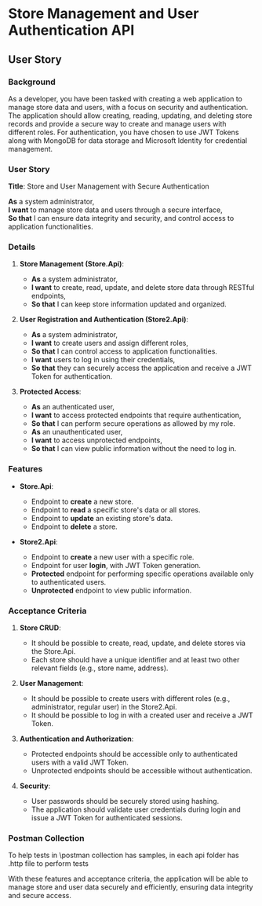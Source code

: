 # Store Management and User Authentication API

## User Story

### Background

As a developer, you have been tasked with creating a web application to manage store data and users, with a focus on security and authentication. The application should allow creating, reading, updating, and deleting store records and provide a secure way to create and manage users with different roles. For authentication, you have chosen to use JWT Tokens along with MongoDB for data storage and Microsoft Identity for credential management.

### User Story

**Title**: Store and User Management with Secure Authentication

**As** a system administrator,  
**I want** to manage store data and users through a secure interface,  
**So that** I can ensure data integrity and security, and control access to application functionalities.

### Details

1. **Store Management (Store.Api)**:
   - **As** a system administrator,
   - **I want** to create, read, update, and delete store data through RESTful endpoints,
   - **So that** I can keep store information updated and organized.

2. **User Registration and Authentication (Store2.Api)**:
   - **As** a system administrator,
   - **I want** to create users and assign different roles,
   - **So that** I can control access to application functionalities.
   - **I want** users to log in using their credentials,
   - **So that** they can securely access the application and receive a JWT Token for authentication.

3. **Protected Access**:
   - **As** an authenticated user,
   - **I want** to access protected endpoints that require authentication,
   - **So that** I can perform secure operations as allowed by my role.
   - **As** an unauthenticated user,
   - **I want** to access unprotected endpoints,
   - **So that** I can view public information without the need to log in.

### Features

- **Store.Api**:
  - Endpoint to **create** a new store.
  - Endpoint to **read** a specific store's data or all stores.
  - Endpoint to **update** an existing store's data.
  - Endpoint to **delete** a store.

- **Store2.Api**:
  - Endpoint to **create** a new user with a specific role.
  - Endpoint for user **login**, with JWT Token generation.
  - **Protected** endpoint for performing specific operations available only to authenticated users.
  - **Unprotected** endpoint to view public information.

### Acceptance Criteria

1. **Store CRUD**:
   - It should be possible to create, read, update, and delete stores via the Store.Api.
   - Each store should have a unique identifier and at least two other relevant fields (e.g., store name, address).

2. **User Management**:
   - It should be possible to create users with different roles (e.g., administrator, regular user) in the Store2.Api.
   - It should be possible to log in with a created user and receive a JWT Token.

3. **Authentication and Authorization**:
   - Protected endpoints should be accessible only to authenticated users with a valid JWT Token.
   - Unprotected endpoints should be accessible without authentication.

4. **Security**:
   - User passwords should be securely stored using hashing.
   - The application should validate user credentials during login and issue a JWT Token for authenticated sessions.

### Postman Collection

To help tests in \postman collection has samples, in each api folder has .http file to perform tests

With these features and acceptance criteria, the application will be able to manage store and user data securely and efficiently, ensuring data integrity and secure access.
